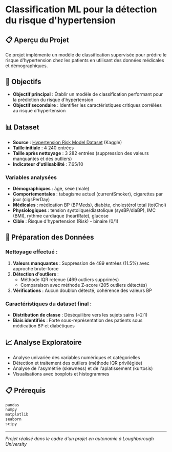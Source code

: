# Classification ML pour la détection du risque d'hypertension

## 📋 Aperçu du Projet

Ce projet implémente un modèle de classification supervisée pour prédire le risque d'hypertension chez les patients en utilisant des données médicales et démographiques.

## 🎯 Objectifs

- **Objectif principal** : Établir un modèle de classification performant pour la prédiction du risque d'hypertension
- **Objectif secondaire** : Identifier les caractéristiques critiques corrélées au risque d'hypertension

## 📊 Dataset

- **Source** : [Hypertension Risk Model Dataset](https://www.kaggle.com/datasets/khan1803115/hypertension-risk-model-main/) (Kaggle)
- **Taille initiale** : 4 240 entrées
- **Taille après nettoyage** : 3 282 entrées (suppression des valeurs manquantes et des outliers)
- **Indicateur d'utilisabilité** : 7.65/10

### Variables analysées
- **Démographiques** : âge, sexe (male)
- **Comportementales** : tabagisme actuel (currentSmoker), cigarettes par jour (cigsPerDay)
- **Médicales** : médication BP (BPMeds), diabète, cholestérol total (totChol)
- **Physiologiques** : tension systolique/diastolique (sysBP/diaBP), IMC (BMI), rythme cardiaque (heartRate), glucose
- **Cible** : Risque d'hypertension (Risk) - binaire (0/1)

## 🔧 Préparation des Données

### Nettoyage effectué :
1. **Valeurs manquantes** : Suppression de 489 entrées (11.5%) avec approche brute-force
2. **Détection d'outliers** : 
   - Méthode IQR retenue (469 outliers supprimés)
   - Comparaison avec méthode Z-score (205 outliers détectés)
3. **Vérifications** : Aucun doublon détecté, cohérence des valeurs BP

### Caractéristiques du dataset final :
- **Distribution de classe** : Déséquilibre vers les sujets sains (~2:1)
- **Biais identifiés** : Forte sous-représentation des patients sous médication BP et diabétiques

## 📈 Analyse Exploratoire

- Analyse univariée des variables numériques et catégorielles
- Détection et traitement des outliers (méthode IQR privilégiée)
- Analyse de l'asymétrie (skewness) et de l'aplatissement (kurtosis)
- Visualisations avec boxplots et histogrammes

## 📋 Prérequis

```python
pandas
numpy
matplotlib
seaborn
scipy
```
---

*Projet réalisé dans le cadre d'un projet en autonomie à Loughborough University*
